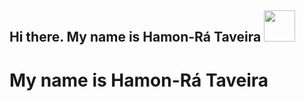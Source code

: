 <h2> Hi there. My name is Hamon-Rá Taveira <img src="https://media.giphy.com/media/mGcNjsfWAjY5AEZNw6/giphy.gif" width="50"></h2>

# My name is Hamon-Rá Taveira


<!--
**Pharaoh00/Pharaoh00** is a ✨ _special_ ✨ repository because its `README.md` (this file) appears on your GitHub profile.

Here are some ideas to get you started:

- 🔭 I’m currently working on ...
- 🌱 I’m currently learning ...
- 👯 I’m looking to collaborate on ...
- 🤔 I’m looking for help with ...
- 💬 Ask me about ...
- 📫 How to reach me: ...
- 😄 Pronouns: ...
- ⚡ Fun fact: ...
-->

